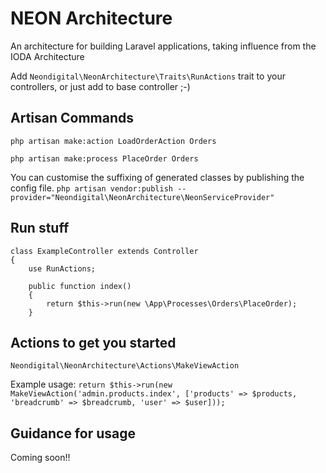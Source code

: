 # NEON Architecture
An architecture for building Laravel applications, taking influence from the IODA Architecture


Add `Neondigital\NeonArchitecture\Traits\RunActions` trait to your controllers, or just add to base controller ;-)

## Artisan Commands

```
php artisan make:action LoadOrderAction Orders

php artisan make:process PlaceOrder Orders
```

You can customise the suffixing of generated classes by publishing the config file.
`php artisan vendor:publish --provider="Neondigital\NeonArchitecture\NeonServiceProvider"`


## Run stuff

```
class ExampleController extends Controller
{
    use RunActions;

    public function index()
    {
        return $this->run(new \App\Processes\Orders\PlaceOrder);
    }

```

## Actions to get you started

`Neondigital\NeonArchitecture\Actions\MakeViewAction`

Example usage: `return $this->run(new MakeViewAction('admin.products.index', ['products' => $products, 'breadcrumb' => $breadcrumb, 'user' => $user]));`


## Guidance for usage

Coming soon!!